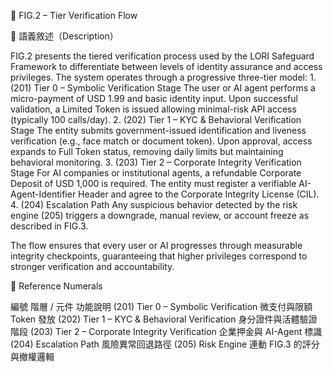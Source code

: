 🧭 FIG.2 – Tier Verification Flow

📄 語義敘述（Description）

FIG.2 presents the tiered verification process used by the LORI Safeguard Framework to differentiate between levels of identity assurance and access privileges.
The system operates through a progressive three-tier model:
	1.	(201) Tier 0 – Symbolic Verification Stage
The user or AI agent performs a micro-payment of USD 1.99 and basic identity input. Upon successful validation, a Limited Token is issued allowing minimal-risk API access (typically 100 calls/day).
	2.	(202) Tier 1 – KYC & Behavioral Verification Stage
The entity submits government-issued identification and liveness verification (e.g., face match or document token). Upon approval, access expands to Full Token status, removing daily limits but maintaining behavioral monitoring.
	3.	(203) Tier 2 – Corporate Integrity Verification Stage
For AI companies or institutional agents, a refundable Corporate Deposit of USD 1,000 is required. The entity must register a verifiable AI-Agent-Identifier Header and agree to the Corporate Integrity License (CIL).
	4.	(204) Escalation Path
Any suspicious behavior detected by the risk engine (205) triggers a downgrade, manual review, or account freeze as described in FIG.3.

The flow ensures that every user or AI progresses through measurable integrity checkpoints, guaranteeing that higher privileges correspond to stronger verification and accountability.

📘 Reference Numerals

編號
階層 / 元件
功能說明
(201)
Tier 0 – Symbolic Verification
微支付與限額 Token 發放
(202)
Tier 1 – KYC & Behavioral Verification
身分證件與活體驗證階段
(203)
Tier 2 – Corporate Integrity Verification
企業押金與 AI-Agent 標識
(204)
Escalation Path
風險異常回退路徑
(205)
Risk Engine
連動 FIG.3 的評分與撤權邏輯


